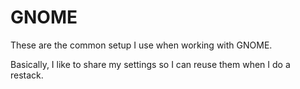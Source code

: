 # GNOME

These are the common setup I use when working with GNOME.

Basically, I like to share my settings so I can reuse them when I do a restack.
